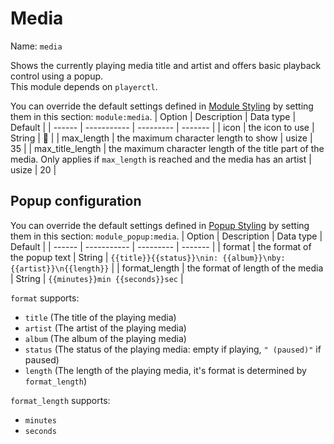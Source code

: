 # Media
Name: `media`

Shows the currently playing media title and artist and offers basic playback control using a popup.<br>
This module depends on `playerctl`.

You can override the default settings defined in [Module Styling](./Modules.md) by setting them in this section: `module:media`.
| Option | Description | Data type | Default |
| ------ | ----------- | --------- | ------- |
| icon | the icon to use | String |  |
| max_length | the maximum character length to show | usize | 35 |
| max_title_length | the maximum character length of the title part of the media. Only applies if `max_length` is reached and the media has an artist | usize | 20 |

## Popup configuration
You can override the default settings defined in [Popup Styling](./Popups.md) by setting them in this section: `module_popup:media`.
| Option | Description | Data type | Default |
| ------ | ----------- | --------- | ------- |
| format | the format of the popup text | String | `{{title}}{{status}}\nin: {{album}}\nby: {{artist}}\n{{length}}` |
| format_length | the format of length of the media | String | `{{minutes}}min {{seconds}}sec` |

`format` supports:
- `title` (The title of the playing media)
- `artist` (The artist of the playing media)
- `album` (The album of the playing media)
- `status` (The status of the playing media: empty if playing, `" (paused)"` if paused)
- `length` (The length of the playing media, it's format is determined by `format_length`)

`format_length` supports:
- `minutes`
- `seconds`
